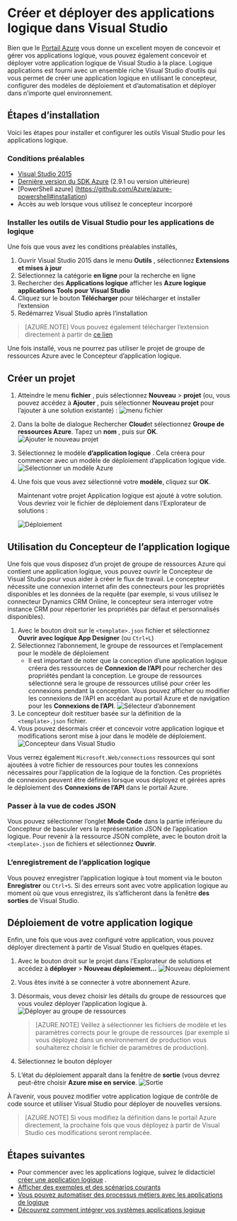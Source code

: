 <properties 
    pageTitle="Créer des applications de logique dans Visual Studio | Microsoft Azure" 
    description="Créer un projet dans Visual Studio pour créer et déployer votre application logique." 
    authors="jeffhollan" 
    manager="erikre" 
    editor="" 
    services="logic-apps" 
    documentationCenter=""/>

<tags
    ms.service="logic-apps"
    ms.workload="integration"
    ms.tgt_pltfrm="na"
    ms.devlang="na"
    ms.topic="article"
    ms.date="10/18/2016"
    ms.author="jehollan"/> 
    
# <a name="build-and-deploy-logic-apps-in-visual-studio"></a>Créer et déployer des applications logique dans Visual Studio

Bien que le [Portail Azure](https://portal.azure.com/) vous donne un excellent moyen de concevoir et gérer vos applications logique, vous pouvez également concevoir et déployer votre application logique de Visual Studio à la place.  Logique applications est fourni avec un ensemble riche Visual Studio d’outils qui vous permet de créer une application logique en utilisant le concepteur, configurer des modèles de déploiement et d’automatisation et déployer dans n’importe quel environnement.  

## <a name="installation-steps"></a>Étapes d’installation

Voici les étapes pour installer et configurer les outils Visual Studio pour les applications logique.

### <a name="prerequisites"></a>Conditions préalables

- [Visual Studio 2015](https://www.visualstudio.com/downloads/download-visual-studio-vs.aspx)
- [Dernière version du SDK Azure](https://azure.microsoft.com/downloads/) (2.9.1 ou version ultérieure)
- [PowerShell azure] (https://github.com/Azure/azure-powershell#installation)
- Accès au web lorsque vous utilisez le concepteur incorporé

### <a name="install-visual-studio-tools-for-logic-apps"></a>Installer les outils de Visual Studio pour les applications de logique

Une fois que vous avez les conditions préalables installés, 

1. Ouvrir Visual Studio 2015 dans le menu **Outils** , sélectionnez **Extensions et mises à jour**
1. Sélectionnez la catégorie **en ligne** pour la recherche en ligne
1. Rechercher des **Applications logique** afficher les **Azure logique applications Tools pour Visual Studio**
1. Cliquez sur le bouton **Télécharger** pour télécharger et installer l’extension
1. Redémarrez Visual Studio après l’installation

> [AZURE.NOTE] Vous pouvez également télécharger l’extension directement à partir de [ce lien](https://visualstudiogallery.msdn.microsoft.com/e25ad307-46cf-412e-8ba5-5b555d53d2d9)

Une fois installé, vous ne pourrez pas utiliser le projet de groupe de ressources Azure avec le Concepteur d’application logique.

## <a name="create-a-project"></a>Créer un projet

1. Atteindre le menu **fichier** , puis sélectionnez **Nouveau** >  **projet** (ou, vous pouvez accédez à **Ajouter** , puis sélectionner **Nouveau projet** pour l’ajouter à une solution existante) :  ![menu fichier](./media/app-service-logic-deploy-from-vs/filemenu.png)

1. Dans la boîte de dialogue Rechercher **Cloud**et sélectionnez **Groupe de ressources Azure**. Tapez un **nom** , puis sur **OK**.
    ![Ajouter le nouveau projet](./media/app-service-logic-deploy-from-vs/addnewproject.png)

1. Sélectionnez le modèle **d’application logique** . Cela créera pour commencer avec un modèle de déploiement d’application logique vide.
    ![Sélectionner un modèle Azure](./media/app-service-logic-deploy-from-vs/selectazuretemplate.png)

1. Une fois que vous avez sélectionné votre **modèle**, cliquez sur **OK**.

    Maintenant votre projet Application logique est ajouté à votre solution. Vous devriez voir le fichier de déploiement dans l’Explorateur de solutions :  

    ![Déploiement](./media/app-service-logic-deploy-from-vs/deployment.png)

## <a name="using-the-logic-app-designer"></a>Utilisation du Concepteur de l’application logique

Une fois que vous disposez d’un projet de groupe de ressources Azure qui contient une application logique, vous pouvez ouvrir le Concepteur de Visual Studio pour vous aider à créer le flux de travail.  Le concepteur nécessite une connexion internet afin des connecteurs pour les propriétés disponibles et les données de la requête (par exemple, si vous utilisez le connecteur Dynamics CRM Online, le concepteur sera interroger votre instance CRM pour répertorier les propriétés par défaut et personnalisés disponibles).

1. Avec le bouton droit sur le `<template>.json` fichier et sélectionnez **Ouvrir avec logique App Designer** (ou `Ctrl+L`)
1. Sélectionnez l’abonnement, le groupe de ressources et l’emplacement pour le modèle de déploiement
    - Il est important de noter que la conception d’une application logique créera des ressources de **Connexion de l’API** pour rechercher des propriétés pendant la conception.  Le groupe de ressources sélectionné sera le groupe de ressources utilisé pour créer les connexions pendant la conception.  Vous pouvez afficher ou modifier les connexions de l’API en accédant au portail Azure et de navigation pour les **Connexions de l’API**.
    ![Sélecteur d’abonnement](./media/app-service-logic-deploy-from-vs/designer_picker.png)
1. Le concepteur doit restituer basée sur la définition de la `<template>.json` fichier.
1. Vous pouvez désormais créer et concevoir votre application logique et modifications seront mise à jour dans le modèle de déploiement.
    ![Concepteur dans Visual Studio](./media/app-service-logic-deploy-from-vs/designer_in_vs.png)

Vous verrez également `Microsoft.Web/connections` ressources qui sont ajoutées à votre fichier de ressources pour toutes les connexions nécessaires pour l’application de la logique de la fonction.  Ces propriétés de connexion peuvent être définies lorsque vous déployez et gérées après le déploiement des **Connexions de l’API** dans le portail Azure.

### <a name="switching-to-the-json-code-view"></a>Passer à la vue de codes JSON

Vous pouvez sélectionner l’onglet **Mode Code** dans la partie inférieure du Concepteur de basculer vers la représentation JSON de l’application logique.  Pour revenir à la ressource JSON complète, avec le bouton droit la `<template>.json` de fichiers et sélectionnez **Ouvrir**.

### <a name="saving-the-logic-app"></a>L’enregistrement de l’application logique

Vous pouvez enregistrer l’application logique à tout moment via le bouton **Enregistrer** ou `Ctrl+S`.  Si des erreurs sont avec votre application logique au moment où que vous enregistrez, ils s’afficheront dans la fenêtre **des sorties** de Visual Studio.

## <a name="deploying-your-logic-app"></a>Déploiement de votre application logique

Enfin, une fois que vous avez configuré votre application, vous pouvez déployer directement à partir de Visual Studio en quelques étapes. 

1. Avec le bouton droit sur le projet dans l’Explorateur de solutions et accédez à **déployer** > **Nouveau déploiement...** 
     ![Nouveau déploiement](./media/app-service-logic-deploy-from-vs/newdeployment.png)

2. Vous êtes invité à se connecter à votre abonnement Azure. 

3. Désormais, vous devez choisir les détails du groupe de ressources que vous voulez déployer l’application logique à. 
    ![Déployer au groupe de ressources](./media/app-service-logic-deploy-from-vs/deploytoresourcegroup.png)

     > [AZURE.NOTE]    Veillez à sélectionner les fichiers de modèle et les paramètres corrects pour le groupe de ressources (par exemple si vous déployez dans un environnement de production vous souhaiterez choisir le fichier de paramètres de production). 
4. Sélectionnez le bouton déployer
 
    
6. L’état du déploiement apparaît dans la fenêtre de **sortie** (vous devrez peut-être choisir **Azure mise en service**. 
    ![Sortie](./media/app-service-logic-deploy-from-vs/output.png)

À l’avenir, vous pouvez modifier votre application logique de contrôle de code source et utiliser Visual Studio pour déployer de nouvelles versions. 

> [AZURE.NOTE] Si vous modifiez la définition dans le portail Azure directement, la prochaine fois que vous déployez à partir de Visual Studio ces modifications seront remplacée.

## <a name="next-steps"></a>Étapes suivantes

- Pour commencer avec les applications logique, suivez le didacticiel [créer une application logique](app-service-logic-create-a-logic-app.md) .  
- [Afficher des exemples et des scénarios courants](app-service-logic-examples-and-scenarios.md)
- [Vous pouvez automatiser des processus métiers avec les applications de logique](http://channel9.msdn.com/Events/Build/2016/T694) 
- [Découvrez comment intégrer vos systèmes applications logique](http://channel9.msdn.com/Events/Build/2016/P462)